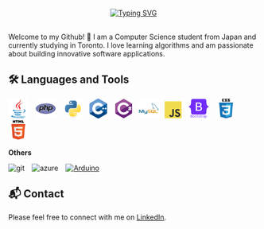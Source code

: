 <br>
<div align="center"><a href="https://git.io/typing-svg"><img src="https://readme-typing-svg.demolab.com?font=Raleway&weight=800&size=35&pause=1000&color=863FFF&random=false&width=435&lines=Hi+there%2C+I'm+Mei+%F0%9F%99%8B%E2%80%8D%E2%99%80%EF%B8%8F" alt="Typing SVG" /></a></div>
<br>

Welcome to my Github! 👋 I am a Computer Science student from Japan and currently studying in Toronto. I love learning algorithms and am passionate about building innovative software applications.

## 🛠 Languages and Tools
<p align="left">
<!-- Java -->
<img src="https://raw.githubusercontent.com/devicons/devicon/master/icons/java/java-original.svg" alt="java" width="40" height="40"/> &ensp;
<!--php -->
<img src="https://raw.githubusercontent.com/devicons/devicon/master/icons/php/php-original.svg" alt="php" width="40" height="40"/> &ensp;
<!-- python-->
<img src="https://raw.githubusercontent.com/devicons/devicon/master/icons/python/python-original.svg" alt="python" width="40" height="40"/>&ensp;
<!--C++ -->
<img src="https://raw.githubusercontent.com/devicons/devicon/master/icons/cplusplus/cplusplus-original.svg" alt="cplusplus" width="40" height="40"/>&ensp;
<!--C# -->
<img src="https://raw.githubusercontent.com/devicons/devicon/master/icons/csharp/csharp-original.svg" alt="csharp" width="40" height="40"/>&ensp;
<!-- mysql-->
<img src="https://raw.githubusercontent.com/devicons/devicon/master/icons/mysql/mysql-original-wordmark.svg" alt="mysql" width="40" height="40"/>&ensp;
<!-- JS-->
 <img src="https://raw.githubusercontent.com/devicons/devicon/master/icons/javascript/javascript-original.svg" alt="javascript" width="35" height="35"/> &ensp;
<!-- boostrap-->
<img src="https://raw.githubusercontent.com/devicons/devicon/master/icons/bootstrap/bootstrap-plain-wordmark.svg" alt="bootstrap" width="40" height="40"/> &ensp;
<!-- CSS -->
<img src="https://raw.githubusercontent.com/devicons/devicon/master/icons/css3/css3-original-wordmark.svg" alt="css3" width="40" height="40"/> &ensp;
<!-- html-->
<img src="https://raw.githubusercontent.com/devicons/devicon/master/icons/html5/html5-original-wordmark.svg" alt="html5" width="40" height="40"/> &ensp;
</p>

**Others**
<p align="left">
<!--Git-->
<img src="https://www.vectorlogo.zone/logos/git-scm/git-scm-icon.svg" alt="git" width="40" height="40"/> &ensp;
<!--Azure-->
<img src="https://www.vectorlogo.zone/logos/microsoft_azure/microsoft_azure-icon.svg" alt="azure" width="40" height="40"/> &ensp;
<!--Arduino -->
<a href="https://www.arduino.cc/" target="_blank" rel="no-referrer"> <img src="https://cdn.worldvectorlogo.com/logos/arduino-1.svg" alt="Arduino" width="40" height="40"/> </a> 
</p>

## 📬 Contact 
Please feel free to connect with me on [LinkedIn](www.linkedin.com/in/mei-hirata).



<!--
**IanTeddy/IanTeddy** is a ✨ _special_ ✨ repository because its `README.md` (this file) appears on your GitHub profile.

Here are some ideas to get you started:
- 🔭 I’m currently working on ...
- 🌱 I’m currently learning ...
- 👯 I’m looking to collaborate on ...
- 🤔 I’m looking for help with ...
- 💬 Ask me about ...
- 📫 How to reach me: ...
- 😄 Pronouns: ...
- ⚡ Fun fact: ...
-->
